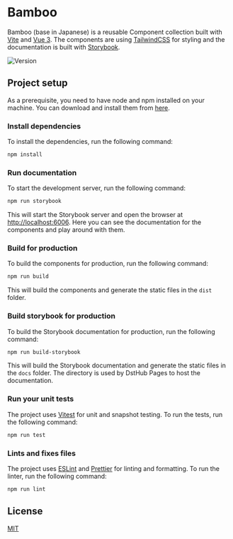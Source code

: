 # Bamboo

Bamboo (base in Japanese) is a reusable Component collection built with [Vite](https://vitejs.dev/) and [Vue 3](https://vuejs.org/). The components are using [TailwindCSS](https://tailwindcss.com/) for styling and the documentation is built with [Storybook](https://storybook.js.org/).

![Version](https://img.shields.io/github/package-json/v/mrksbnc/complib)

## Project setup

As a prerequisite, you need to have node and npm installed on your machine. You can download and install them from [here](https://nodejs.org/en/).

### Install dependencies

To install the dependencies, run the following command:

```bash
npm install
```

### Run documentation

To start the development server, run the following command:

```bash
npm run storybook
```

This will start the Storybook server and open the browser at [http://localhost:6006](http://localhost:6006).
Here you can see the documentation for the components and play around with them.

### Build for production

To build the components for production, run the following command:

```bash
npm run build
```

This will build the components and generate the static files in the `dist` folder.

### Build storybook for production

To build the Storybook documentation for production, run the following command:

```bash
npm run build-storybook
```

This will build the Storybook documentation and generate the static files in the `docs` folder.
The directory is used by DstHub Pages to host the documentation.

### Run your unit tests

The project uses [Vitest](https://vitest.dev) for unit and snapshot testing. To run the tests, run the following command:

```bash
npm run test
```

### Lints and fixes files

The project uses [ESLint](https://eslint.org/) and [Prettier](https://prettier.io/) for linting and formatting. To run the linter, run the following command:

```bash
npm run lint
```

## License

[MIT](LICENSE)
